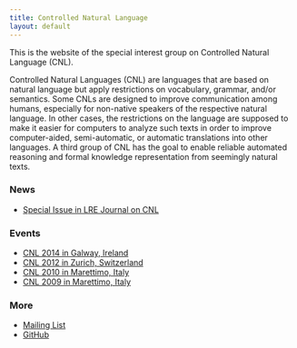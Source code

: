```yaml
---
title: Controlled Natural Language
layout: default
---
```


This is the website of the special interest group on Controlled Natural Language (CNL).

Controlled Natural Languages (CNL) are languages that are based on natural language but apply restrictions on vocabulary, grammar, and/or semantics. Some CNLs are designed to improve communication among humans, especially for non-native speakers of the respective natural language. In other cases, the restrictions on the language are supposed to make it easier for computers to analyze such texts in order to improve computer-aided, semi-automatic, or automatic translations into other languages. A third group of CNL has the goal to enable reliable automated reasoning and formal knowledge representation from seemingly natural texts.

### News

- [Special Issue in LRE Journal on CNL](http://attempto.ifi.uzh.ch/site/cnl2014/journal.html)

### Events

- [CNL 2014 in Galway, Ireland](http://attempto.ifi.uzh.ch/site/cnl2014/)
- [CNL 2012 in Zurich, Switzerland](http://attempto.ifi.uzh.ch/site/cnl2012/)
- [CNL 2010 in Marettimo, Italy](http://staff.um.edu.mt/mros1/cnl2010/index.html)
- [CNL 2009 in Marettimo, Italy](http://attempto.ifi.uzh.ch/site/cnl2009/)

### More

- [Mailing List](https://groups.google.com/d/forum/sigcnl)
- [GitHub](https://github.com/sigcnl)


